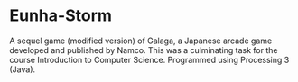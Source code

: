# Eunha-Storm
A sequel game (modified version) of Galaga, a Japanese arcade game developed and published by Namco. This was a culminating task for the course Introduction to Computer Science. Programmed using Processing 3 (Java).
